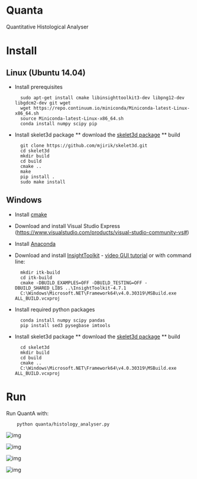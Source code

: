 # Quanta 
Quantitative Histological Analyser

# Install

## Linux (Ubuntu 14.04)

* Install prerequisites

        sudo apt-get install cmake libinsighttoolkit3-dev libpng12-dev libgdcm2-dev git wget
        wget https://repo.continuum.io/miniconda/Miniconda-latest-Linux-x86_64.sh
        source Miniconda-latest-Linux-x86_64.sh
        conda install numpy scipy pip
        

* Install skelet3d package 
** download the [skelet3d package](https://github.com/mjirik/skelet3d)
** build

        git clone https://github.com/mjirik/skelet3d.git
        cd skelet3d
        mkdir build
        cd build 
        cmake ..
        make 
        pip install .
        sudo make install

    
## Windows 
 
* Install [cmake](https://cmake.org/)
* Download and install Visual Studio Express (https://www.visualstudio.com/products/visual-studio-community-vs#)
* Install [Anaconda](https://www.continuum.io/downloads) 
* Download and install [InsightToolkit](http://www.itk.org/) - [video GUI tutorial](https://www.youtube.com/watch?v=f79joU6FTFQ) or with command line:

        mkdir itk-build
        cd itk-build
        cmake -DBUILD_EXAMPLES=OFF -DBUILD_TESTING=OFF -DBUILD_SHARED_LIBS ..\InsightToolkit-4.7.1
        C:\Windows\Microsoft.NET\Framework64\v4.0.30319\MSBuild.exe ALL_BUILD.vcxproj
        
* Install required python packages

        conda install numpy scipy pandas
        pip install sed3 pysegbase imtools

* Install skelet3d package 
** download the [skelet3d package](https://github.com/mjirik/skelet3d)
** build

        cd skelet3d
        mkdir build
        cd build 
        cmake ..
        C:\Windows\Microsoft.NET\Framework64\v4.0.30319\MSBuild.exe ALL_BUILD.vcxproj
        

        

# Run 

Run QuantA with:

        python quanta/histology_analyser.py

![img](http://147.228.240.61/queetech/www/quanta01.png)

![img](http://147.228.240.61/queetech/www/quanta03.png)

![img](http://147.228.240.61/queetech/www/quanta07.png)

![img](http://147.228.240.61/queetech/www/quanta08.png)
